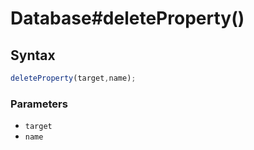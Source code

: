 # Database#deleteProperty()


<!-- examples -->
<!-- examples -->

## Syntax

```js
deleteProperty(target,name);
```

<!-- parameters -->
### Parameters

- `target`
- `name`
<!-- parameters -->

<!-- return -->
<!-- return -->
